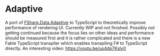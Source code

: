 # Adaptive

A port of [FSharp.Data.Adaptive](https://github.com/fsprojects/FSharp.Data.Adaptive) to TypeScript to theoretically improve performance of rendering UI.
Currently WIP and not finished. Possibly not getting continued because the focus lies on other ideas and performance should be measured first and it is rather complicated and there is a new Fable TypeScript transpiler which enables transpiling F# to TypeScript directly.
An interesting video: https://youtu.be/us4dp7Ksly0
